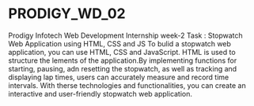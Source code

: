# PRODIGY_WD_02
Prodigy Infotech Web Development Internship week-2 Task : Stopwatch Web Application using HTML, CSS and JS
To bulid a stopwatch web application, you can use HTML, CSS and JavaScript.
HTML is used to structure the lements of the application.By implementing
functions for starting, pausing, adn resetting the stopwatch, as well as tracking and displaying
lap times, users can accurately measure and record time
intervals. With therse technologies and functionalities, you can
create an interactive and user-friendly stopwatch
web application.
